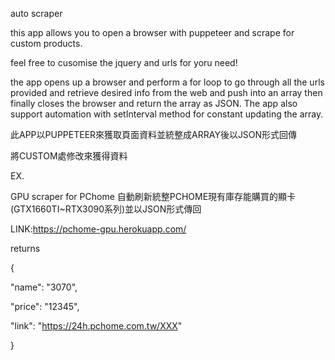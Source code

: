 auto scraper

this app allows you to open a browser with puppeteer and scrape for custom products.

feel free to cusomise the jquery and urls for yoru need!

the app opens up a browser and perform a for loop to go through all the urls provided and retrieve desired info from the web and push into an array then finally closes the browser and return the array as JSON. The app also support automation with setInterval method for constant updating the array.

此APP以PUPPETEER來獲取頁面資料並統整成ARRAY後以JSON形式回傳

將CUSTOM處修改來獲得資料


EX.


GPU scraper for PChome
自動刷新統整PCHOME現有庫存能購買的顯卡(GTX1660TI~RTX3090系列)並以JSON形式傳回

LINK:https://pchome-gpu.herokuapp.com/

returns 

{

"name": "3070",

"price": "12345",

"link": "https://24h.pchome.com.tw/XXX"

}
